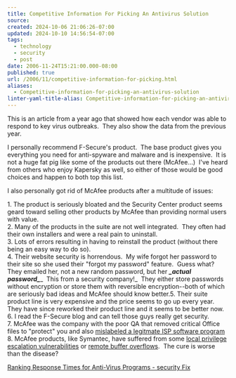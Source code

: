 ```yaml
---
title: Competitive Information For Picking An Antivirus Solution
source: 
created: 2024-10-06 21:06:26-07:00
updated: 2024-10-10 14:56:54-07:00
tags:
  - technology
  - security
  - post
date: 2006-11-24T15:21:00.000-08:00
published: true
url: /2006/11/competitive-information-for-picking.html
aliases:
  - Competitive-information-for-picking-an-antivirus-solution
linter-yaml-title-alias: Competitive-information-for-picking-an-antivirus-solution
---
```



  
This is an article from a year ago that showed how each vendor was able to respond to key virus outbreaks.  They also show the data from the previous year.  
  
I personally recommend F-Secure's product.  The base product gives you everything you need for anti-spyware and malware and is inexpensive.  It is not a huge fat pig like some of the products out there (McAfee...)  I've heard from others who enjoy Kapersky as well, so either of those would be good choices and happen to both top this list.  
  
I also personally got rid of McAfee products after a multitude of issues:  
  
1\. The product is seriously bloated and the Security Center product seems geard toward selling other products by McAfee than providing normal users with value.  
2\. Many of the products in the suite are not well integrated.  They often had their own installers and were a real pain to uninstall.  
3\. Lots of errors resulting in having to reinstall the product (without there being an easy way to do so).  
4\. Their website security is horrendous.  My wife forgot her password to their site so she used their "forgot my password" feature.  Guess what?  They emailed her, not a new random password, but her **_\_actual password\__**_  This from a security company!_  They either store passwords without encryption or store them with reversible encryption--both of which are seriously bad ideas and McAfee should know better.5\. Their suite product line is very expensive and the price seems to go up every year.  They have since reworked their product line and it seems to be better now.  
6\. I read the F-Secure blog and can tell those guys really get security.  
7\. McAfee was the company with the poor QA that removed critical Office files to "protect" you and also [mislabeled a legitmate ISP software program](http://www.securityfocus.com/news/9469)  
8\. McAfee products, like Symantec, have suffered from some [local privilege escalation vulnerabilities](http://www.securityfocus.com/bid/16040) or [remote buffer overflows](http://www.securityfocus.com/bid/19265).  The cure is worse than the disease?  
  
[Ranking Response Times for Anti-Virus Programs - security Fix](http://blog.washingtonpost.com/securityfix/2005/12/ranking_response_times_for_ant.html)